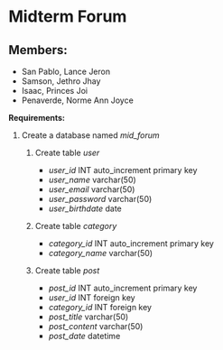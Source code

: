 # Midterm Forum

## Members:
- San Pablo, Lance Jeron
- Samson, Jethro Jhay
- Isaac, Princes Joi
- Penaverde, Norme Ann Joyce

**Requirements:**

1. Create a database named *mid_forum*
    1. Create table *user*
        * *user_id* INT auto_increment primary key
        * *user_name* varchar(50)
        * *user_email* varchar(50)
        * *user_password* varchar(50)
        * *user_birthdate* date
     2. Create table *category*
        * *category_id* INT auto_increment primary key
        * *category_name* varchar(50)
        
     3. Create table *post*
        * *post_id* INT auto_increment primary key
        * *user_id* INT foreign key
        * *category_id* INT foreign key
        * *post_title* varchar(50)
        * *post_content* varchar(50)
        * *post_date* datetime
